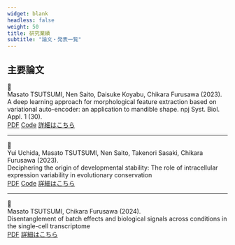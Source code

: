 ```yaml
---
widget: blank
headless: false
weight: 50
title: 研究業績
subtitle: "論文・発表一覧"
---
```


<div id="publications"></div>

## 主要論文

<div class="publication-item">

<div class="publication-icon">
📄
</div>

<div class="publication-content">
<div class="authors">Masato TSUTSUMI, Nen Saito, Daisuke Koyabu, Chikara Furusawa (2023).</div>
<div class="title">A deep learning approach for morphological feature extraction based on variational auto-encoder: an application to mandible shape. npj Syst. Biol. Appl. 1 (30).</div>
<div class="links">
<a href="https://doi.org/10.1038/s41540-023-00293-6">PDF</a>
<a href="https://github.com/masa10223">Code</a>
<a href="/ja/publication/">詳細はこちら</a>
</div>
</div>

</div>

---

<div class="publication-item">

<div class="publication-icon">
📄
</div>

<div class="publication-content">
<div class="authors">Yui Uchida, Masato TSUTSUMI, Nen Saito, Takenori Sasaki, Chikara Furusawa (2023).</div>
<div class="title">Deciphering the origin of developmental stability: The role of intracellular expression variability in evolutionary conservation</div>
<div class="links">
<a href="https://onlinelibrary.wiley.com/doi/pdf/10.1111/ede.12473">PDF</a>
<a href="https://github.com/masa10223/symmetry_analysis">Code</a>
<a href="/ja/publication/">詳細はこちら</a>
</div>
</div>

</div>

---

<div class="publication-item">

<div class="publication-icon">
📄
</div>

<div class="publication-content">
<div class="authors">Masato TSUTSUMI, Chikara Furusawa (2024).</div>
<div class="title">Disentanglement of batch effects and biological signals across conditions in the single-cell transcriptome</div>
<div class="links">
<a href="https://www.biorxiv.org/content/biorxiv/early/2025/04/16/2025.04.10.648296.full.pdf">PDF</a>
<a href="/ja/publication/">詳細はこちら</a>
</div>
</div>

</div>
